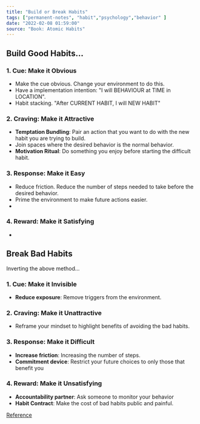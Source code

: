 ```yaml
---
title: "Build or Break Habits"
tags: ["permanent-notes", "habit","psychology","behavior" ]
date: "2022-02-08 01:59:00"
source: "Book: Atomic Habits"
---
```


## Build Good Habits...

### 1. Cue: Make it Obvious

- Make the cue obvious. Change your environment to do this.
- Have a implementation intention: "I will BEHAVIOUR at TIME in LOCATION".
- Habit stacking. "After CURRENT HABIT, I will NEW HABIT"

### 2. Craving: Make it Attractive

- **Temptation Bundling**: Pair an action that you want to do with the new habit you are trying to build.
- Join spaces where the desired behavior is the normal behavior.
- **Motivation Ritual**: Do something you enjoy before starting the difficult habit.

### 3. Response: Make it Easy

- Reduce friction. Reduce the number of steps needed to take before the desired behavior.
- Prime the environment to make future actions easier.
- 

### 4. Reward: Make it Satisfying

- 

## Break Bad Habits

Inverting the above method...

### 1. Cue: Make it Invisible

- **Reduce exposure**: Remove triggers from the environment.

### 2. Craving: Make it Unattractive

- Reframe your mindset to highlight benefits of avoiding the bad habits.

### 3. Response: Make it Difficult

- **Increase friction**: Increasing the number of steps.
- **Commitment device**: Restrict your future choices to only those that benefit you

### 4. Reward: Make it Unsatisfying

- **Accountability partner**: Ask someone to monitor your behavior
- **Habit Contract**: Make the cost of bad habits public and painful.

[Reference](https://s3.amazonaws.com/jamesclear/Atomic+Habits/Habits+Cheat+Sheet.pdf)
